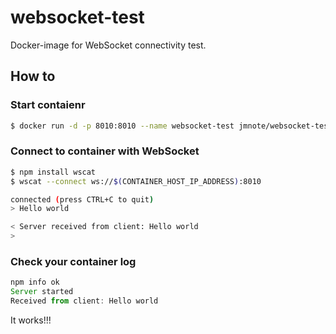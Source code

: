 # websocket-test
Docker-image for WebSocket connectivity test.

## How to
### Start contaienr
```bash
$ docker run -d -p 8010:8010 --name websocket-test jmnote/websocket-test
```

### Connect to container with WebSocket
```bash
$ npm install wscat
$ wscat --connect ws://$(CONTAINER_HOST_IP_ADDRESS):8010

connected (press CTRL+C to quit)
> Hello world

< Server received from client: Hello world
>
```

### Check your container log
```javascript
npm info ok
Server started
Received from client: Hello world
```
It works!!!
